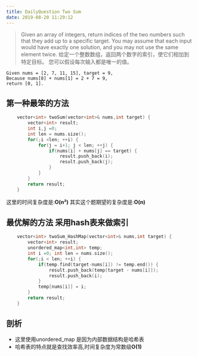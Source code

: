 ```yaml
---
title: DailyQuestion Two Sum
date: 2019-08-20 11:29:12
---
```


>	Given an array of integers, return indices of the two numbers such that they add up to a specific target.
>You may assume that each input would have exactly one solution, and you may not use the same element twice.
>给定一个整数数组，返回两个数字的索引，使它们相加到特定目标。
>您可以假设每次输入都是唯一的值。
```
Given nums = [2, 7, 11, 15], target = 9,
Because nums[0] + nums[1] = 2 + 7 = 9,
return [0, 1].
```

## 第一种最笨的方法

``` c++
	vector<int> twoSum(vector<int>& nums,int target) {
		vector<int> result;
		int i,j =0;
		int len = nums.size();
		for(;i <len; ++i) {
			for(j = i+1; j < len; ++j) {
				if(nums[i] + nums[j] == target) {
					result.push_back(i);
					result.push_back(j);
				}
			}
		}
		return result;
	}
```
这里的时间复杂度是:**O(n²)**
其实这个题期望的复杂度是:**O(n)**

##	最优解的方法 采用hash表来做索引
``` c++
	vector<int> twoSum_HashMap(vector<int>& nums,int target) {
        vector<int> result;
        unordered_map<int,int> temp;
        int i =0; int len = nums.size();
        for(;i < len; ++i) {
            if(temp.find(target-nums[i]) != temp.end()) {
                result.push_back(temp[target - nums[i]]);
                result.push_back(i);
            }
            temp[nums[i]] = i;
        }
        return result;
    }
```



##	剖析
*	这里使用unordered_map 是因为内部数据结构是哈希表
*	哈希表的特点就是查找效率高,时间复杂度为常数级**O(1)**
